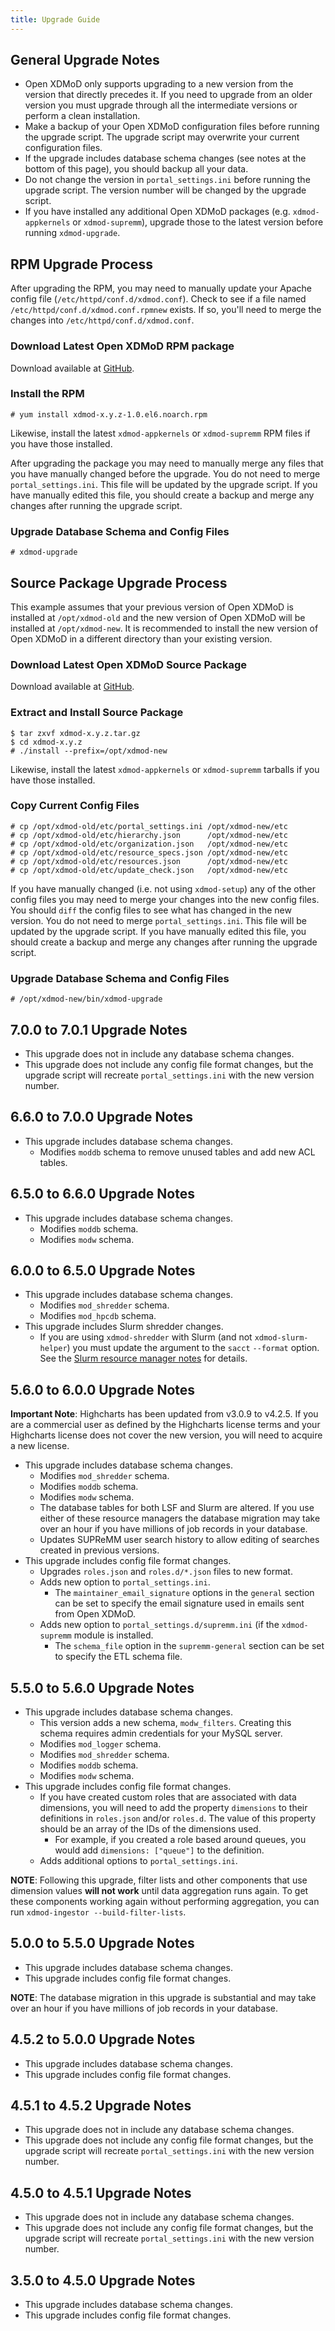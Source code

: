 ```yaml
---
title: Upgrade Guide
---
```


General Upgrade Notes
---------------------

- Open XDMoD only supports upgrading to a new version from the version
  that directly precedes it.  If you need to upgrade from an older
  version you must upgrade through all the intermediate versions or
  perform a clean installation.
- Make a backup of your Open XDMoD configuration files before running
  the upgrade script.  The upgrade script may overwrite your current
  configuration files.
- If the upgrade includes database schema changes (see notes at the
  bottom of this page), you should backup all your data.
- Do not change the version in `portal_settings.ini` before running the
  upgrade script.  The version number will be changed by the upgrade
  script.
- If you have installed any additional Open XDMoD packages (e.g.
  `xdmod-appkernels` or `xdmod-supremm`), upgrade those to the latest
  version before running `xdmod-upgrade`.

RPM Upgrade Process
-------------------

After upgrading the RPM, you may need to manually update your Apache
config file (`/etc/httpd/conf.d/xdmod.conf`).  Check to see if a file
named `/etc/httpd/conf.d/xdmod.conf.rpmnew` exists.  If so, you'll need
to merge the changes into `/etc/httpd/conf.d/xdmod.conf`.

### Download Latest Open XDMoD RPM package

Download available at [GitHub][github-latest-release].

### Install the RPM

    # yum install xdmod-x.y.z-1.0.el6.noarch.rpm

Likewise, install the latest `xdmod-appkernels` or `xdmod-supremm` RPM
files if you have those installed.

After upgrading the package you may need to manually merge any files
that you have manually changed before the upgrade.  You do not need to
merge `portal_settings.ini`.  This file will be updated by the upgrade
script.  If you have manually edited this file, you should create a
backup and merge any changes after running the upgrade script.

### Upgrade Database Schema and Config Files

    # xdmod-upgrade

Source Package Upgrade Process
------------------------------

This example assumes that your previous version of Open XDMoD is
installed at `/opt/xdmod-old` and the new version of Open XDMoD will be
installed at `/opt/xdmod-new`.  It is recommended to install the new
version of Open XDMoD in a different directory than your existing
version.

### Download Latest Open XDMoD Source Package

Download available at [GitHub][github-latest-release].

### Extract and Install Source Package

    $ tar zxvf xdmod-x.y.z.tar.gz
    $ cd xdmod-x.y.z
    # ./install --prefix=/opt/xdmod-new

Likewise, install the latest `xdmod-appkernels` or `xdmod-supremm`
tarballs if you have those installed.

### Copy Current Config Files

    # cp /opt/xdmod-old/etc/portal_settings.ini /opt/xdmod-new/etc
    # cp /opt/xdmod-old/etc/hierarchy.json      /opt/xdmod-new/etc
    # cp /opt/xdmod-old/etc/organization.json   /opt/xdmod-new/etc
    # cp /opt/xdmod-old/etc/resource_specs.json /opt/xdmod-new/etc
    # cp /opt/xdmod-old/etc/resources.json      /opt/xdmod-new/etc
    # cp /opt/xdmod-old/etc/update_check.json   /opt/xdmod-new/etc

If you have manually changed (i.e. not using `xdmod-setup`) any of the
other config files you may need to merge your changes into the new
config files.  You should `diff` the config files to see what has
changed in the new version.  You do not need to merge
`portal_settings.ini`.  This file will be updated by the upgrade script.
If you have manually edited this file, you should create a backup and
merge any changes after running the upgrade script.

### Upgrade Database Schema and Config Files

    # /opt/xdmod-new/bin/xdmod-upgrade

7.0.0 to 7.0.1 Upgrade Notes
----------------------------

- This upgrade does not in include any database schema changes.
- This upgrade does not include any config file format changes, but the
  upgrade script will recreate `portal_settings.ini` with the new
  version number.

6.6.0 to 7.0.0 Upgrade Notes
----------------------------

- This upgrade includes database schema changes.
    - Modifies `moddb` schema to remove unused tables and add new ACL tables.

6.5.0 to 6.6.0 Upgrade Notes
----------------------------

- This upgrade includes database schema changes.
    - Modifies `moddb` schema.
    - Modifies `modw` schema.

6.0.0 to 6.5.0 Upgrade Notes
----------------------------

- This upgrade includes database schema changes.
    - Modifies `mod_shredder` schema.
    - Modifies `mod_hpcdb` schema.
- This upgrade includes Slurm shredder changes.
    - If you are using `xdmod-shredder` with Slurm (and not
      `xdmod-slurm-helper`) you must update the argument to the `sacct`
      `--format` option.  See the
      [Slurm resource manager notes](resource-manager-slurm.html) for details.

5.6.0 to 6.0.0 Upgrade Notes
----------------------------

**Important Note**: Highcharts has been updated from v3.0.9 to v4.2.5. If you
are a commercial user as defined by the Highcharts license terms and your
Highcharts license does not cover the new version, you will need to acquire a
new license.

- This upgrade includes database schema changes.
    - Modifies `mod_shredder` schema.
    - Modifies `moddb` schema.
    - Modifies `modw` schema.
    - The database tables for both LSF and Slurm are altered.  If you use either
      of these resource managers the database migration may take over an hour if
      you have millions of job records in your database.
    - Updates SUPReMM user search history to allow editing of searches created
      in previous versions.
- This upgrade includes config file format changes.
    - Upgrades `roles.json` and `roles.d/*.json` files to new format.
    - Adds new option to `portal_settings.ini`.
        - The `maintainer_email_signature` options in the `general` section can
          be set to specify the email signature used in emails sent from Open
          XDMoD.
    - Adds new option to `portal_settings.d/supremm.ini` (if the `xdmod-supremm`
      module is installed.
        - The `schema_file` option in the `supremm-general` section can be set
          to specify the ETL schema file.

5.5.0 to 5.6.0 Upgrade Notes
----------------------------

- This upgrade includes database schema changes.
    - This version adds a new schema, `modw_filters`. Creating this schema
      requires admin credentials for your MySQL server.
    - Modifies `mod_logger` schema.
    - Modifies `mod_shredder` schema.
    - Modifies `moddb` schema.
    - Modifies `modw` schema.
- This upgrade includes config file format changes.
    - If you have created custom roles that are associated with data
      dimensions, you will need to add the property `dimensions` to their
      definitions in `roles.json` and/or `roles.d`. The value of this property
      should be an array of the IDs of the dimensions used.
        - For example, if you created a role based around queues, you
          would add `dimensions: ["queue"]` to the definition.
    - Adds additional options to `portal_settings.ini`.

**NOTE**: Following this upgrade, filter lists and other components that use
dimension values **will not work** until data aggregation runs again. To get
these components working again without performing aggregation, you can run
`xdmod-ingestor --build-filter-lists`.

5.0.0 to 5.5.0 Upgrade Notes
----------------------------

- This upgrade includes database schema changes.
- This upgrade includes config file format changes.

**NOTE**: The database migration in this upgrade is substantial and may
take over an hour if you have millions of job records in your database.

4.5.2 to 5.0.0 Upgrade Notes
----------------------------

- This upgrade includes database schema changes.
- This upgrade includes config file format changes.

4.5.1 to 4.5.2 Upgrade Notes
----------------------------

- This upgrade does not in include any database schema changes.
- This upgrade does not include any config file format changes, but the
  upgrade script will recreate `portal_settings.ini` with the new
  version number.

4.5.0 to 4.5.1 Upgrade Notes
----------------------------

- This upgrade does not in include any database schema changes.
- This upgrade does not include any config file format changes, but the
  upgrade script will recreate `portal_settings.ini` with the new
  version number.

3.5.0 to 4.5.0 Upgrade Notes
----------------------------

- This upgrade includes database schema changes.
- This upgrade includes config file format changes.

[github-latest-release]: https://github.com/ubccr/xdmod/releases/latest
